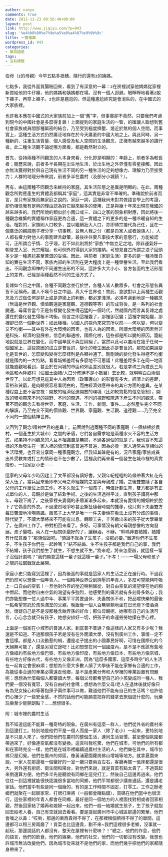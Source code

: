```yaml
---
author: nanyu
comments: true
date: 2011-11-23 09:56:40+00:00
layout: post
link: http://www.jiqiyu.com/?p=943
slug: '%e4%b8%80%e7%9e%a5%e8%a4%87%e9%9b%9c'
title: 一瞥複雜
wordpress_id: 943
categories:
- 莫談國是
tags:
- 沒有標籤
---
```


伯母（z的母親）今早五點多抵穗，隨行的還有z的姨媽。




七點多，我從外面買腸粉回來，看到了有深意的一幕：z在房裡試穿他媽媽從家裡新買給他的牛仔褲，他的媽媽和姨媽都在場。沒有一個人迴避。眼睜睜地看著z脫下褲子，再穿上褲子。z也許是尷尬的，但這種尷尬終究是會消失的，在中國式的大家族裡。




也許我本應在中國式的大家族前加上一個“舊”字，但事實卻不竟然，只要我們考慮到現今的中國社會是多麼得复雜！上面提到的家庭生活的一瞥，的確讓人聯想到舊社會家族成員間那種緊密的結合，乃至受到極度擠壓、幾近於無的個人空間，而事實上，這種生活方式仍然廣泛地存在於今天廣袤的中國大地之上。與此同時，另一種新的、注重生活質量、個人感受及私人空間的生活觀念，正擁有越來越多的踐行者。此二種生活觀不論從哪方面看，都是截然對立的。




首先，從持兩種不同觀念的人本身來看，分化即是明顯的：年齡上，前者多為較長者；閱歷來說，前者多半長期在出生地生活，於出生地之外界僅有零星接觸，因此亦無法獲得對於與自己現有生活不同的另一種生活的足夠想像力、理解力乃至接受力；人群的地理分佈來說，前者多半在農村（及部分小城鎮？）。




再有，由這兩種不同觀念來維持的家庭，其生活形態之差異是明顯的。在此，兩種觀念所對應產生的實體我都稱其“家庭”，這其實是非常不準確的。準確說於前者而言，是只有家族而無家庭之說的。家庭一詞，這裡我尚未對其做語言學上的考證，卻仍相信我有足夠的理由認為對它越來越多的使用，正是與幾十年來出現在我國的越來越多的、我們所說的類似於小兩口或三、四口之家的現象相對應，因此將後一種觀念維繫的實體稱作家庭更為合適，這一實體之下的更多的是一種冷暖自知的生活。相對的，家族則人口較多，並以繼續壯大人口，亦即傳宗接代為己任，且在一個廣泛的親戚圈子裡分享一切事務，並無人我之分（都是自家人或者說族人），人人都有權力對他人的事務建言獻策，最後往往要凡事按大家的意思行，方能被認可，正所謂合乎情、合乎理，若不如此則將於“家族”中無立足之地。除非運氣好一朝登堂入室、光宗耀祖，也可例外的得到大家的接納。可想見自古所謂之浪子回頭多少是一種尷尬甚至苦澀的妥協。因此，與前者（家庭生活）更多的是一種冷暖自知的實在生活不同，家族內部的生活則在更大程度上是一種榮譽生活。至此我們看出，不同觀念即神的不同遷生出形的不同，這許多大大小小、各方各面的生活形態上的差異，已經是兩種截然不同的生活方式了。




复雜如今日之中國，各種不同觀念並行於世，各種人皆人數眾多，社會之形態各異皆不足稱奇。誰人不嘆今日之中國，真大千世界也！故此，意欲對以上兩種生活觀念及方式做任何是非上或是道德上的判斷，都必定淺薄。必須考慮到地是一種觀念（無論是世界觀、價值觀還是家庭觀、道德觀等等）的形成背後，是一系列的社會變遷。毋庸言當今正是各樣變化發生得迅猛的一個時代，然就國內而言其复雜之處還在於變化發生得極不均衡。簡言之即這裡變了，那裡卻沒變；這裡才開始變，那裡卻已然一個新世界；如此種種。以國人的視角來究其所以然——何以變，何以變又不均衡——其中有外在大環境的因素，也有人為的因素。所謂大環境的因素無非是科技、經濟的發展啦，信息的聯通啦，國際化啦，這些都是所以變的原因。籠統地說就是世界在變化，而中國早就不與世隔絕了。當然以此可以套用在幾乎任何一個國家上，這些原因的成立是普世的，變化的發生因此亦是普世的。那麼如果說變化是普世的，怎麼變和變得怎麼樣則是各顯神通了。剛剛說的變化發生得極不均衡就是國內的一大特點。看看城鄉差距有多麼地不可思議！此種差距多半在同一地區就能直觀地看到，甚至於在同城的市區和郊區差別就很大，若是拿珠三角或長三角地區和內陸鄉村（佔國土面積/人口分佈絕不是小數目）去比較，就明明白白兩個世界了。以此可想見這其中人為因素（政策導向）的影響有多大。經濟上的差距，富裕和貧窮，是肉眼很容易看明白的，而由經濟效應帶來的其它方面的差異，在某種程度上更不容忽視：開放的經濟促進開放的環境（比如較寬鬆的信息管制），開放的環境帶來不同的視野、不同的際遇，不同的視野和際遇下產生不同的觀念，帶著不同的觀念去看待世界、家庭、生活、工作、新聞、事件……必然產生完全不同的解讀，乃至完全不同的價值觀、世界觀、家庭觀、生活觀、道德觀……乃至完全不同的一整個精神世界。




又回到了觀念/精神世界的差異上。前面說到過兩種不同的家庭觀（一個植根於農村，一個產生於大城市）之間的矛盾，它們各自需求地是兩種水火不容的生活方式，如果持不同觀念的人互不相識自是無妨，不過各過個的就是了。我也實不知這樣的矛盾發生在一家人裡的情況到底普遍不普遍，因為必竟一家人通常共享相似的生活環境，也容易分享同一種家庭觀念，但我知其確是有的，況且家庭/家族成員出外受教育或打工的情形也不在少數了。這裡我們再來看一個發生在城市裡的真實情形，一段家庭小史——




這家的父母年少時因趕上了文革都沒有讀好書。父親年紀輕輕的時候帶著大紅花光榮入伍了。當兵回來後即奉父母之命經媒妁之言與母親成了婚。之後雙雙隨了各自父母的工作單位上崗工作。不多久就生下一個孩子，時值計劃生育，雙方都是有正式單位的人，母親於是做了結紮手術。之後的生活過得平淡，直到孩子讀高中那年，母親下崗了。之後家裡夫妻倆的矛盾漸漸多起來，本就沒有愛情的婚姻終於脫下了它偽善的外衣。不過激烈地爭吵甚至撕扯隨著時間的推移，也只剩下夫妻雙方每日苦澀地冷嘲熱諷。繳孩子上大學是唯一一件夫妻倆在看法上沒有分歧的事情，時代變了，不讀大學將來不可能有出息。轉眼工夫，辛苦繳出來的孩子從大學畢業了。在廣州工作了。帶對相回來看了。多好。可事情沒有朝父母親想像的方向發展。孩子變啦。兩人在一起關係蠻好的了，讓辦酒，不辦。“幹嗎非要結婚，結婚有什麼意義？”那領個證吧。“領證不就為了生孩子，沒那必要。”難道你們不生孩子，不生孩子你們在一起幹嗎？“結不結婚、生不生孩子都是我們自己的事，我們不結婚，孩子我們想生了就生，不想生就不生。”將來呢，將來怎麼辦，就這樣一輩子沒個計劃嗎？“我們願意這樣一輩子就這樣一輩子。”不孝！——一場父母和孩子之間的拉鋸戰就此展開。




家庭小史只能寫到這裡了，因為後面的事就是這家人的生活之正在進行時。不過我們仍然可以想像一個年青人，一個精神世界受到擠壓的年青人，多麼可望能夠呼吸上一口自由的空氣！一旦他對外界的壓迫稍稍屈從，對自由空氣的渴望便在他的胸中燃起。而他對自由空氣的渴望有多強烈，他感受到的痛苦就有多刻骨多銘心；我們亦能想像一位人過中年、事業平平將要退休、夫妻關係不和，把品嚐快樂的最後一點希望寄託於孩孫滿堂的父親，晚飯後一個人百無聊賴地坐在日光燈下借酒澆愁，懷疑自己是不是沒那種含飴弄孫的好命；那位母親呢，她哪有自己的生活可言，心心念念就只有孩子，她想安排好一切，把孩子的命運勞勞地攥在手心裡。




上面是一個家在小城市的普通人家。到底普不普通？像這樣的人家又有多少呢？我還是不知道。不過那個孩子若是沒有在外面讀大學，沒有到廣州工作，事情一定不會這樣。都是人口流動惹的禍，還是老子提出的小國寡民好啊，可惜在國際化的今天絕無可能了，還是另覓它途吧！比如想想在同一個國度內，是不是不應該有些地方像紐約有些地方像巴黎，有些地方像印度，有些地方像日本，有些地方像京城，有些地方好像古代，有些地方又像非洲，因為“這麼多國家、這麼多時空”的人生活在一起肯定會很麻煩；想想為什麼大多數人讀了大學後不能在家鄉有合適的工作，為能從事合適的專業必需遠走他鄉，是不是產業分佈和大學裡的專業設置有問題呢；想想為什麼每個人都要讀大學，每個父母都希望自己的小孩變成同一種人，我們要一個沒有寬容，沒有自由的社會嗎；想想為什麼父母/老人在退休後就好像只有為兒女操心和等著抱孫子兩件事可以做，難道他們不能有自己的生活嗎？也許他們心裡少了一些安全感，不然的話他們可能願意把存的錢拿去旅個遊什麼的，玩樂玩樂至少能開朗點？……想想很多。




附：城市裡的農村生活

我不知道這能不能算一種奇特的現象。在廣州有這麼一群人，他們從外省的農村來到這邊打工。特別地是他們不是一個人而是一家人（除了老小）一起來，更特別地是不只是人來了，他們把他們在農村的整個生活，連同生活習慣，甚至整個氛圍都帶過來了，好像連空氣都沒有變換。這真叫我吃驚，他們在城市，可他們的所有都和在家時完全一樣，他們是在城市裡繼續過農村生活的人，他們樂在其中，城市仿佛只是幻覺。他們在廣州的郊區，像黃浦夏園蘿崗佛山增城等地方。就拿夏園來說，一家人在那邊租一個蠻好的一室一廳只要兩百左右，客廳再擺一張床都還是很大，另外還有廚房、衛生間和陽台，對他們來說，就是買菜有點太貴了，不過買起來倒還算方便。他們多半先是聽說有同鄉在這兒打工，然後自己這邊再過來。他們往往一到這裡就能很快認識很多當地的同鄉，他們平常都很少講普通話，還是講老家話。他們當中有些是同一個廠的，有的是工作時間不固定，打零工。工作之餘老鄉們就聚在一起聊家常、打牌打麻將（一般都會賭點錢），買碼在他們當中也很流行。這些家裡的年青人都會在同鄉，最好是同一個地方的人裡面找對相或者回家相親，然後回家結了婚再和媳婦一起出來，他們一般一結婚就生孩子，生了孩子就抱回去給老人養，自己有空就回去看看。要是提起廣州市中心城區那邊的繁華，他們會嗤之以鼻：“哎喲，那邊的東西貴得不得了，在那裡租個擠得不得了的單間，這邊都可以租三房兩廳了！買菜也比這邊貴，劃不來~我們這裡很多老鄉，沒事就一起玩，那邊說話的人都沒有，整天在屋裡有什麼味？！”總之，他們的作息，他們的語言，他們的飲食，他們的娛樂，他們的社交，他們的一切都沒有改變。我想也許城市無法改變他們，因為城市從來就不是他們的家，而他們幾乎把他們的家都隨身帶來了。
